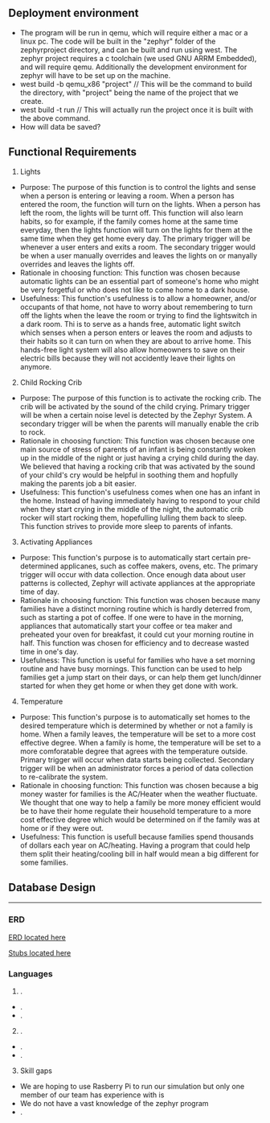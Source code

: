 ## Deployment environment
- The program will be run in qemu, which will require either a mac or a linux pc. The code will be built in the "zephyr" folder of the zephyrproject directory, and can be built and run using west. The zephyr project requires a c toolchain (we used GNU ARRM Embedded), and will require qemu. Additionally the development environment for zephyr will have to be set up on the machine.
- west build -b qemu_x86 "project" // This will be the command to build the directory, with "project" being the name of the project that we create.
- west build -t run // This will actually run the project once it is built with the above command.
- How will data be saved?

## Functional Requirements
1. Lights
  - Purpose: The purpose of this function is to control the lights and sense when a person is entering or leaving a room. When            a person has entered the room, the function will turn on the lights. When a person has left the room, the lights will be turnt off. This function will also learn habits, so for example, if the family comes home at the same time everyday, then the lights function will turn on the lights for them at the same time when they get home every day. The primary trigger will be whenever a user enters and exits a room. The secondary trigger would be when a user manually overrides and leaves the lights on or manyally overrides and leaves the lights off. 
  - Rationale in choosing function: This function was chosen because automatic lights can be an essential part of someone's home who might be very forgetful or who does not like to come home to a dark house. 
  - Usefulness: This function's usefulness is to allow a homeowner, and/or occupants of that home, not have to worry about remembering to turn off the lights when the leave the room or trying to find the lightswitch in a dark room. Thi is to serve as a hands free, automatic light switch which senses when a person enters or leaves the room and adjusts to their habits so it can turn on when they are about to arrive home. This hands-free light system will also allow homeowners to save on their electric bills because they will not accidently leave their lights on anymore. 
2. Child Rocking Crib
 - Purpose: The purpose of this function is to activate the rocking crib. The crib will be activated by the sound of the child crying. Primary trigger will be when a certain noise level is detected by the Zephyr System. A secondary trigger will be when the parents will manually enable the crib to rock. 
 - Rationale in choosing function: This function was chosen because one main source of stress of parents of an infant is being constantly woken up in the middle of the night or just having a crying child during the day. We believed that having a rocking crib that was activated by the sound of your child's cry would be helpful in soothing them and hopfully making the parents job a bit easier. 
 - Usefulness: This function's usefulness comes when one has an infant in the home. Instead of having immediately having to respond to your child when they start crying in the middle of the night, the automatic crib rocker will start rocking them, hopefulling lulling them back to sleep. This function strives to provide more sleep to parents of infants. 
3. Activating Appliances
  - Purpose: This function's purpose is to automatically start certain pre-determined applicanes, such as coffee makers, ovens, etc. The primary trigger will occur with data collection. Once enough data about user patterns is collected, Zephyr will activate appliances at the appropriate time of day.
  - Rationale in choosing function: This function was chosen because many families have a distinct morning routine which is hardly deterred from, such as starting a pot of coffee. If one were to have in the morning, appliances that automatically start your coffee or tea maker and preheated your oven for breakfast, it could cut your morning routine in half. This function was chosen for efficiency and to decrease wasted time in one's day. 
  - Usefulness: This function is useful for families who have a set morning routine and have busy mornings. This function can be used to help families get a jump start on their days, or can help them get lunch/dinner started for when they get home or when they get done with work. 
4. Temperature
  - Purpose: This function's purpose is to automatically set homes to the desired temperature which is determined by whether or not a family is home. When a family leaves, the temperature will be set to a more cost effective degree. When a family is home, the temperature will be set to a more comforatable degree that agrees with the temperature outside. Primary trigger will occur when data starts being collected. Secondary trigger will be when an administrator forces a period of data collection to re-calibrate the system.
  - Rationale in choosing function: This function was chosen because a big money waster for families is the AC/Heater when the weather fluctuate. We thought that one way to help a family be more money efficient would be to have their home regulate their household temperature to a more cost effective degree which would be determined on if the family was at home or if they were out.
  - Usefulness: This function is usefull because families spend thousands of dollars each year on AC/heating. Having a program that could help them split their heating/cooling bill in half would mean a big different for some families. 

## Database Design
______

### ERD




[ERD located here](https://github.com/mlevin23/Zephyr22/blob/master/ERD.PNG)

[Stubs located here](https://github.com/mlevin23/Zephyr22/blob/master/stubs.txt)

### Languages
1. .
  - .
  - .
2. .
  - .
  - .
3. Skill gaps
  - We are hoping to use Rasberry Pi to run our simulation but only one member of our team has experience with is
  - We do not have a vast knowledge of the zephyr program
  - .
